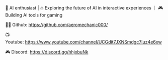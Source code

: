🚀 AI enthusiast | 🔥 Exploring the future of AI in interactive experiences ｜ 🎮 Building AI tools for gaming 

🧑‍💻 Github: https://github.com/aeromechanic000/

📺 Youtube: https://www.youtube.com/channel/UCGdit7JXNSmdgc7Iuz4e6xw

🎮 Discord: https://discord.gg/hhjxbuNk
